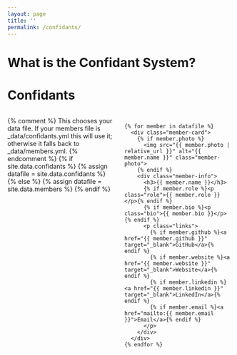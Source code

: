 ```yaml
---
layout: page
title: ''
permalink: /confidants/
---
```


# What is the Confidant System?

# Confidants

<style>
/* Inline styles for the members/confidants board (kept on this page only) */
.members-board {
  display: flex;
  justify-content: center;
  margin: 2rem 0;
}
.member-container {
  display: grid;
  grid-template-columns: repeat(auto-fit, minmax(240px, 1fr));
  gap: 1.25rem;
  width: 100%;
  max-width: 1100px;
  align-items: start;
  justify-items: center;
}
.member-card {
  background: #f8f9fa;
  border-radius: 10px;
  padding: 1.25rem;
  text-align: center;
  box-shadow: 0 4px 8px rgba(0,0,0,0.06);
  width: 100%;
  max-width: 320px;
}
.member-photo {
  width: 150px;
  height: 150px;
  border-radius: 50%;
  object-fit: cover;
  margin-bottom: 0.75rem;
}
.member-info h3 { margin: 0.35rem 0; font-size: 1.1rem; }
.member-info p.role { margin: 0.25rem 0; color: #666; font-size: 0.95rem; }
.member-info p.bio { font-size: 0.95rem; color: #444; margin-top: 0.5rem; }
.member-info .links { margin-top: 0.5rem; }
.member-info .links a { margin: 0 0.35rem; text-decoration: none; font-size: 0.9rem; }
@media (max-width: 480px) { .member-photo { width: 120px; height: 120px; } }
</style>

<div class="members-board">
  <div class="member-container">
    {% comment %}
      This chooses your data file. If your members file is _data/confidants.yml this will use it;
      otherwise it falls back to _data/members.yml.
    {% endcomment %}
    {% if site.data.confidants %}
      {% assign datafile = site.data.confidants %}
    {% else %}
      {% assign datafile = site.data.members %}
    {% endif %}

    {% for member in datafile %}
      <div class="member-card">
        {% if member.photo %}
          <img src="{{ member.photo | relative_url }}" alt="{{ member.name }}" class="member-photo">
        {% endif %}
        <div class="member-info">
          <h3>{{ member.name }}</h3>
          {% if member.role %}<p class="role">{{ member.role }}</p>{% endif %}
          {% if member.bio %}<p class="bio">{{ member.bio }}</p>{% endif %}
          <p class="links">
            {% if member.github %}<a href="{{ member.github }}" target="_blank">GitHub</a>{% endif %}
            {% if member.website %}<a href="{{ member.website }}" target="_blank">Website</a>{% endif %}
            {% if member.linkedin %}<a href="{{ member.linkedin }}" target="_blank">LinkedIn</a>{% endif %}
            {% if member.email %}<a href="mailto:{{ member.email }}">Email</a>{% endif %}
          </p>
        </div>
      </div>
    {% endfor %}
  </div>
</div>
